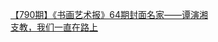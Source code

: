   
[【790期】《书画艺术报》64期封面名家——谭演湘](http://www.dianyue.me/archives/125/qj0lo2puxnh5ywgo/)  
[支教，我们一直在路上](http://www.dianyue.me/archives/297/iozrhyapp2xnxfvh/)